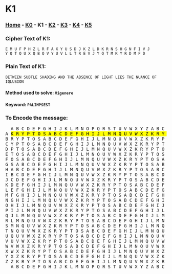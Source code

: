 # K1

### [Home](../home.md) - [K0](./K0.md) - K1 - [K2](./K2.md) - [K3](./K3.md) - [K4](./K4.md) - [K5](./K5.md)

### Cipher Text of K1:

```
E M U F P H Z L R F A X Y U S D J K Z L D K R N S H G N F I V J
Y Q T Q U X Q B Q V Y U V L L T R E V J Y Q T M K Y R D M F D
```

### Plain Text of K1:

```
BETWEEN SUBTLE SHADING AND THE ABSENCE OF LIGHT LIES THE NUANCE OF IQLUSION
```

#### Method used to solve: ```Vigenere```

#### Keyword: ```PALIMPSEST```

### To Encode the message:

<pre>
  A B C D E F G H I J K L M N O P Q R S T U V W X Y Z A B C D
A <mark>K R Y P T O S A B C D E F G H I J L M N Q U V W X Z K R Y P</mark>
B R Y P T O S A B C D E F G H I J L M N Q U V W X Z K R Y P T
C Y P T O S A B C D E F G H I J L M N Q U V W X Z K R Y P T O
D P T O S A B C D E F G H I J L M N Q U V W X Z K R Y P T O S
E T O S A B C D E F G H I J L M N Q U V W X Z K R Y P T O S A
F O S A B C D E F G H I J L M N Q U V W X Z K R Y P T O S A B
G S A B C D E F G H I J L M N Q U V W X Z K R Y P T O S A B C
H A B C D E F G H I J L M N Q U V W X Z K R Y P T O S A B C D
I B C D E F G H I J L M N Q U V W X Z K R Y P T O S A B C D E
J C D E F G H I J L M N Q U V W X Z K R Y P T O S A B C D E F
K D E F G H I J L M N Q U V W X Z K R Y P T O S A B C D E F G
L E F G H I J L M N Q U V W X Z K R Y P T O S A B C D E F G H
M F G H I J L M N Q U V W X Z K R Y P T O S A B C D E F G H I
N G H I J L M N Q U V W X Z K R Y P T O S A B C D E F G H I J L
O H I J L M N Q U V W X Z K R Y P T O S A B C D E F G H I J L
P I J L M N Q U V W X Z K R Y P T O S A B C D E F G H I J L M
Q J L M N Q U V W X Z K R Y P T O S A B C D E F G H I J L M N
R L M N Q U V W X Z K R Y P T O S A B C D E F G H I J L M N Q
S M N Q U V W X Z K R Y P T O S A B C D E F G H I J L M N Q U
T N Q U V W X Z K R Y P T O S A B C D E F G H I J L M N Q U V
U Q U V W X Z K R Y P T O S A B C D E F G H I J L M N Q U V W
V U V W X Z K R Y P T O S A B C D E F G H I J L M N Q U V W X
W V W X Z K R Y P T O S A B C D E F G H I J L M N Q U V W X Z
X W X Z K R Y P T O S A B C D E F G H I J L M N Q U V W X Z K
Y X Z K R Y P T O S A B C D E F G H I J L M N Q U V W X Z K R
Z Z K R Y P T O S A B C D E F G H I J L M N Q U V W X Z K R Y
  A B C D E F G H I J K L M N O P Q R S T U V W X Y Z A B C D
</pre>
